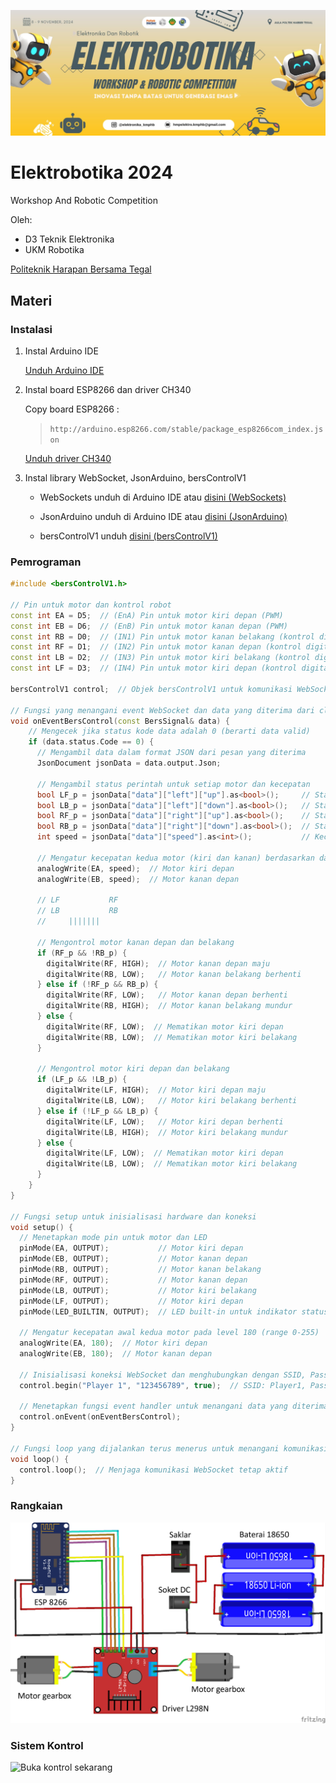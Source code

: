 ![Elektrobotika 2024](https://github.com/Faizyee/Elektrobotika_2024/blob/a62c9610bb55eec299da8ea1fce67014cdcda204/fp.png)

# Elektrobotika 2024
Workshop And Robotic Competition

Oleh:
- D3 Teknik Elektronika
- UKM Robotika

[Politeknik Harapan Bersama Tegal](https://www.poltekharber.ac.id)

## Materi

### Instalasi

1. Instal Arduino IDE
   
   [Unduh Arduino IDE](https://www.arduino.cc/en/software)

3. Instal board ESP8266 dan driver CH340

   Copy board ESP8266 :
   >  ```http://arduino.esp8266.com/stable/package_esp8266com_index.json```

   [Unduh driver CH340](https://sparks.gogo.co.nz/ch340.html)

5. Instal library WebSocket, JsonArduino, bersControlV1

   - WebSockets unduh di Arduino IDE atau [disini (WebSockets)](https://github.com/Links2004/arduinoWebSockets)
   
   - JsonArduino unduh di Arduino IDE atau [disini (JsonArduino)](https://github.com/bblanchon/ArduinoJson)
   
   - bersControlV1 unduh [disini (bersControlV1)](https://github.com/Faizyee/BersControl/archive/refs/heads/main.zip)

### Pemrograman

```ino
#include <bersControlV1.h>

// Pin untuk motor dan kontrol robot
const int EA = D5;  // (EnA) Pin untuk motor kiri depan (PWM)
const int EB = D6;  // (EnB) Pin untuk motor kanan depan (PWM)
const int RB = D0;  // (IN1) Pin untuk motor kanan belakang (kontrol digital)
const int RF = D1;  // (IN2) Pin untuk motor kanan depan (kontrol digital)
const int LB = D2;  // (IN3) Pin untuk motor kiri belakang (kontrol digital)
const int LF = D3;  // (IN4) Pin untuk motor kiri depan (kontrol digital)

bersControlV1 control;  // Objek bersControlV1 untuk komunikasi WebSocket

// Fungsi yang menangani event WebSocket dan data yang diterima dari client
void onEventBersControl(const BersSignal& data) {
    // Mengecek jika status kode data adalah 0 (berarti data valid)
    if (data.status.Code == 0) {
      // Mengambil data dalam format JSON dari pesan yang diterima
      JsonDocument jsonData = data.output.Json;

      // Mengambil status perintah untuk setiap motor dan kecepatan
      bool LF_p = jsonData["data"]["left"]["up"].as<bool>();     // Status motor kiri depan (gerak maju)
      bool LB_p = jsonData["data"]["left"]["down"].as<bool>();   // Status motor kiri belakang (gerak mundur)
      bool RF_p = jsonData["data"]["right"]["up"].as<bool>();    // Status motor kanan depan (gerak maju)
      bool RB_p = jsonData["data"]["right"]["down"].as<bool>();  // Status motor kanan belakang (gerak mundur)
      int speed = jsonData["data"]["speed"].as<int>();           // Kecepatan motor (PWM)

      // Mengatur kecepatan kedua motor (kiri dan kanan) berdasarkan data yang diterima
      analogWrite(EA, speed);  // Motor kiri depan
      analogWrite(EB, speed);  // Motor kanan depan

      // LF           RF
      // LB           RB
      //     |||||||    

      // Mengontrol motor kanan depan dan belakang
      if (RF_p && !RB_p) {
        digitalWrite(RF, HIGH);  // Motor kanan depan maju
        digitalWrite(RB, LOW);   // Motor kanan belakang berhenti
      } else if (!RF_p && RB_p) {
        digitalWrite(RF, LOW);   // Motor kanan depan berhenti
        digitalWrite(RB, HIGH);  // Motor kanan belakang mundur
      } else {
        digitalWrite(RF, LOW);  // Mematikan motor kiri depan
        digitalWrite(RB, LOW);  // Mematikan motor kiri belakang
      }

      // Mengontrol motor kiri depan dan belakang
      if (LF_p && !LB_p) {
        digitalWrite(LF, HIGH);  // Motor kiri depan maju
        digitalWrite(LB, LOW);   // Motor kiri belakang berhenti
      } else if (!LF_p && LB_p) {
        digitalWrite(LF, LOW);   // Motor kiri depan berhenti
        digitalWrite(LB, HIGH);  // Motor kiri belakang mundur
      } else {
        digitalWrite(LF, LOW);  // Mematikan motor kiri depan
        digitalWrite(LB, LOW);  // Mematikan motor kiri belakang
      }
    }
}

// Fungsi setup untuk inisialisasi hardware dan koneksi
void setup() {
  // Menetapkan mode pin untuk motor dan LED
  pinMode(EA, OUTPUT);           // Motor kiri depan
  pinMode(EB, OUTPUT);           // Motor kanan depan
  pinMode(RB, OUTPUT);           // Motor kanan belakang
  pinMode(RF, OUTPUT);           // Motor kanan depan
  pinMode(LB, OUTPUT);           // Motor kiri belakang
  pinMode(LF, OUTPUT);           // Motor kiri depan
  pinMode(LED_BUILTIN, OUTPUT);  // LED built-in untuk indikator status

  // Mengatur kecepatan awal kedua motor pada level 180 (range 0-255)
  analogWrite(EA, 180);  // Motor kiri depan
  analogWrite(EB, 180);  // Motor kanan depan

  // Inisialisasi koneksi WebSocket dan menghubungkan dengan SSID, Password, dan Mode Access Point (true) atau Station (false)
  control.begin("Player 1", "123456789", true);  // SSID: Player1, Password: 123456789, Mode: Access Point

  // Menetapkan fungsi event handler untuk menangani data yang diterima
  control.onEvent(onEventBersControl);
}

// Fungsi loop yang dijalankan terus menerus untuk menangani komunikasi
void loop() {
  control.loop();  // Menjaga komunikasi WebSocket tetap aktif
}
```

### Rangkaian

![Rangkaian](https://github.com/Faizyee/Elektrobotika_2024/blob/fe2750ef85d2cade316f6d106fdc46b584f7e28b/sp.png)

### Sistem Kontrol

![Buka kontrol sekarang](https://faizyee.github.io/Elektrobotika_2024)